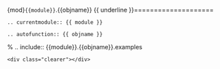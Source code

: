 {mod}`{{module}}`.{\{objname}}
{{ underline }}====================

```{eval-rst}
.. currentmodule:: {{ module }}
```

```{eval-rst}
.. autofunction:: {{ objname }}
```

% .. include:: {{module}}.{{objname}}.examples

```{raw} html
<div class="clearer"></div>
```
